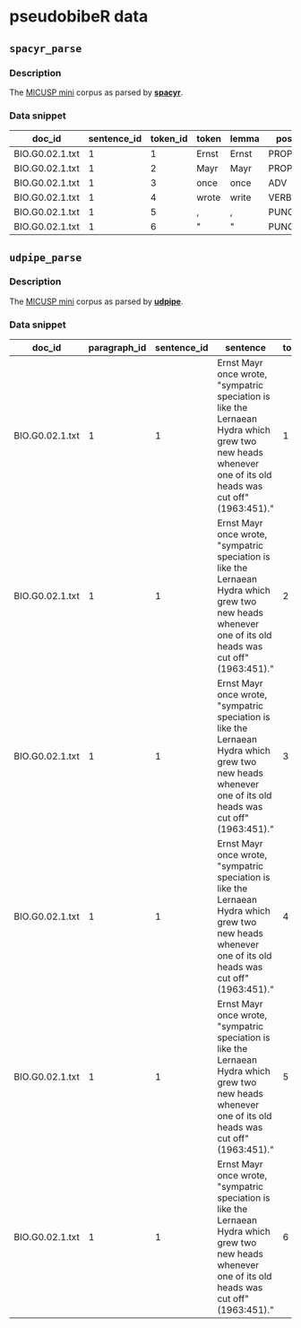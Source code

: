 # pseudobibeR data

## `spacyr_parse`

### Description

The [MICUSP mini](https://cmu-textstat-docs.readthedocs.io/en/latest/data/data.html#micusp-mini) corpus as parsed by **[spacyr](https://spacyr.quanteda.io/)**.


### Data snippet

| doc_id          | sentence_id | token_id | token | lemma | pos   | tag | head_token_id | dep_rel  |
|-----------------|-------------|----------|-------|-------|-------|-----|---------------|----------|
| BIO.G0.02.1.txt | 1           | 1        | Ernst | Ernst | PROPN | NNP | 2             | compound |
| BIO.G0.02.1.txt | 1           | 2        | Mayr  | Mayr  | PROPN | NNP | 4             | nsubj    |
| BIO.G0.02.1.txt | 1           | 3        | once  | once  | ADV   | RB  | 4             | advmod   |
| BIO.G0.02.1.txt | 1           | 4        | wrote | write | VERB  | VBD | 4             | ROOT     |
| BIO.G0.02.1.txt | 1           | 5        | ,     | ,     | PUNCT | ,   | 4             | punct    |
| BIO.G0.02.1.txt | 1           | 6        | "     | "     | PUNCT | ``  | 4             | punct    |


## `udpipe_parse`

### Description

The [MICUSP mini](https://cmu-textstat-docs.readthedocs.io/en/latest/data/data.html#micusp-mini) corpus as parsed by **[udpipe](https://bnosac.github.io/udpipe/docs/doc0.html)**.


### Data snippet

| doc_id          | paragraph_id | sentence_id | sentence                                                                                                                                                        | token_id | token | lemma | upos  | xpos | feats                              | head_token_id | dep_rel       | deps | misc          |
|-----------------|--------------|-------------|-----------------------------------------------------------------------------------------------------------------------------------------------------------------|----------|-------|-------|-------|------|------------------------------------|---------------|---------------|------|---------------|
| BIO.G0.02.1.txt | 1            | 1           | Ernst Mayr once wrote, "sympatric speciation is like the Lernaean Hydra which grew two new heads whenever one of its old heads was cut off" (1963:451)." | 1        | Ernst | Ernst | PROPN | NNP  | Number=Sing                        | 4             | nsubj         | NA   | NA            |
| BIO.G0.02.1.txt | 1            | 1           | Ernst Mayr once wrote, "sympatric speciation is like the Lernaean Hydra which grew two new heads whenever one of its old heads was cut off" (1963:451)." | 2        | Mayr  | Mayr  | PROPN | NNP  | Number=Sing                        | 1             | flat          | NA   | NA            |
| BIO.G0.02.1.txt | 1            | 1           | Ernst Mayr once wrote, "sympatric speciation is like the Lernaean Hydra which grew two new heads whenever one of its old heads was cut off" (1963:451)." | 3        | once  | once  | ADV   | RB   | NumType=Mult                       | 4             | advmod        | NA   | NA            |
| BIO.G0.02.1.txt | 1            | 1           | Ernst Mayr once wrote, "sympatric speciation is like the Lernaean Hydra which grew two new heads whenever one of its old heads was cut off" (1963:451)." | 4        | wrote | write | VERB  | VBD  | Mood=Ind\|Tense=Past\|VerbForm=Fin | 0             | root          | NA   | SpaceAfter=No |
| BIO.G0.02.1.txt | 1            | 1           | Ernst Mayr once wrote, "sympatric speciation is like the Lernaean Hydra which grew two new heads whenever one of its old heads was cut off" (1963:451)." | 5        | ,     | ,     | PUNCT | ,    | NA                                 | 4             | punct         | NA   | NA            |
| BIO.G0.02.1.txt | 1            | 1           | Ernst Mayr once wrote, "sympatric speciation is like the Lernaean Hydra which grew two new heads whenever one of its old heads was cut off" (1963:451)." | 6        | " | "    | PUNCT | ``    | NA                              | 4            | punct   |NA   |SpaceAfter=No  |